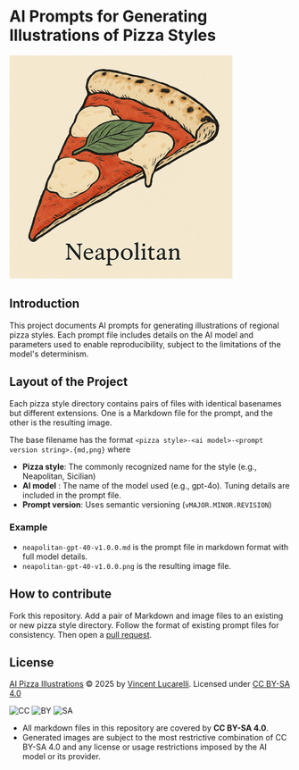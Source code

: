 # AI Prompts for Generating Illustrations of Pizza Styles

[![A square lithograph-style illustration of a slice of Neapolitan pizza with tomato, mozzarella, and basil.](assets/neapolitan-thumb.png)](neapolitan/neapolitan-gpt-40-v1.0.0.png)

## Introduction

This project documents AI prompts for generating illustrations of regional
pizza styles. Each prompt file includes details on the AI model and parameters
used to enable reproducibility, subject to the limitations of the model's
determinism.

## Layout of the Project

Each pizza style directory contains pairs of files with identical basenames but
different extensions. One is a Markdown file for the prompt, and the other is
the resulting image.

The base filename has the format `<pizza style>-<ai model>-<prompt version
string>.{md,png}` where
- **Pizza style**: The commonly recognized name for the style (e.g.,
  Neapolitan, Sicilian)
- **AI model** : The name of the model used (e.g., gpt-4o). Tuning details are
  included in the prompt file.
- **Prompt version**: Uses semantic versioning (`vMAJOR.MINOR.REVISION`)

### Example

- `neapolitan-gpt-40-v1.0.0.md` is the prompt file in markdown format with full
  model details.
- `neapolitan-gpt-40-v1.0.0.png` is the resulting image file.

## How to contribute

Fork this repository. Add a pair of Markdown and image files to an existing or
new pizza style directory. Follow the format of existing prompt files for
consistency. Then open a
[pull request](https://github.com/vincentl/ai-pizza-illustrations/pulls).

## License

[AI Pizza Illustrations](https://github.com/vincentl/ai-pizza-illustrations) ©
2025 by [Vincent Lucarelli](https://github.com/vincentl).
Licensed under [CC BY-SA 4.0](https://creativecommons.org/licenses/by-sa/4.0/)

![CC](https://mirrors.creativecommons.org/presskit/icons/cc.svg)
![BY](https://mirrors.creativecommons.org/presskit/icons/by.svg)
![SA](https://mirrors.creativecommons.org/presskit/icons/sa.svg)

- All markdown files in this repository are covered by **CC BY-SA 4.0**. 
- Generated images are subject to the most restrictive combination of CC BY-SA
  4.0 and any license or usage restrictions imposed by the AI model or its
  provider.

